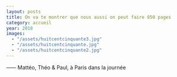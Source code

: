 ```yaml
---
layout: posts
title: On va te montrer que nous aussi on peut faire 850 pages
category: accueil
year: 2018
images:
  - "/assets/huitcentcinquante3.jpg"
  - "/assets/huitcentcinquante.jpg"
  - "/assets/huitcentcinquante2.jpg"
---
```


⸺ Mattéo, Théo & Paul, à Paris dans la journée